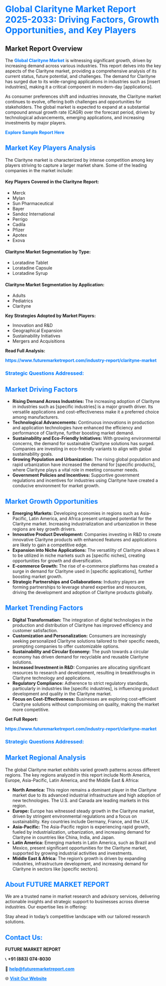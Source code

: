 <h1 style="color: #007BFF;">Global Clarityne Market Report 2025-2033: Driving Factors, Growth Opportunities, and Key Players</h1>

<section id="overview">
<h2>Market Report Overview</h2>
<p>The <a href="https://www.futuremarketreport.com/industry-report/clarityne-market" style="color: #007BFF; text-decoration: none;"><strong>Global Clarityne Market</strong></a> is witnessing significant growth, driven by increasing demand across various industries. This report delves into the key aspects of the Clarityne market, providing a comprehensive analysis of its current status, future potential, and challenges. The demand for Clarityne has surged due to its wide-ranging applications in industries such as [insert industries], making it a critical component in modern-day [applications].</p>
<p>As consumer preferences shift and industries innovate, the Clarityne market continues to evolve, offering both challenges and opportunities for stakeholders. The global market is expected to expand at a substantial compound annual growth rate (CAGR) over the forecast period, driven by technological advancements, emerging applications, and increasing investments by major players.</p>
</section>

<section id="overview">
<p><a href="https://www.futuremarketreport.com/request-sample/reportId=107745" style="color: #007BFF; text-decoration: none;"><strong>Explore Sample Report Here</strong></a></p>
</section>

<section id="key-players">
<h2 style="color: #007BFF;">Market Key Players Analysis</h2>
<p>The Clarityne market is characterized by intense competition among key players striving to capture a larger market share. Some of the leading companies in the market include:</p>
<h4>Key Players Covered in the Clarityne Report:</h4>
<ul><li>Merck</li><li>Mylan</li><li>Sun Pharmaceutical</li><li>Bayer</li><li>Sandoz International</li><li>Perrigo</li><li>Cadila</li><li>Pfizer</li><li>Apotex</li><li>Exova</li></ul>
<h4>Clarityne Market Segmentation by Type:</h4>
<ul><li>Loratadine Tablet</li><li>Loratadine Capsule</li><li>Loratadine Syrup</li></ul>

<h4>Clarityne Market Segmentation by Application:</h4>
<ul><li>Adults</li><li>Pediatrics</li><li>Clarityne</li></ul>
<p><strong>Key Strategies Adopted by Market Players:</strong></p>
<ul>
<li>Innovation and R&D</li>
<li>Geographical Expansion</li>
<li>Sustainability Initiatives</li>
<li>Mergers and Acquisitions</li>
</ul>
</section>

<section>
<p><strong>Read Full Analysis: </strong></p><a href="https://www.futuremarketreport.com/industry-report/clarityne-market" style="color: #007BFF; text-decoration: none;"><strong>https://www.futuremarketreport.com/industry-report/clarityne-market</strong></a>
<h3 style="color: #007BFF;">Strategic Questions Addressed:</h3>
</section>

<section id="driving-factors">
<h2 style="color: #007BFF;">Market Driving Factors</h2>
<ul>
<li><strong>Rising Demand Across Industries:</strong> The increasing adoption of Clarityne in industries such as [specific industries] is a major growth driver. Its versatile applications and cost-effectiveness make it a preferred choice among manufacturers.</li>
<li><strong>Technological Advancements:</strong> Continuous innovations in production and application technologies have enhanced the efficiency and performance of Clarityne, further boosting market demand.</li>
<li><strong>Sustainability and Eco-Friendly Initiatives:</strong> With growing environmental concerns, the demand for sustainable Clarityne solutions has surged. Companies are investing in eco-friendly variants to align with global sustainability goals.</li>
<li><strong>Growing Population and Urbanization:</strong> The rising global population and rapid urbanization have increased the demand for [specific products], where Clarityne plays a vital role in meeting consumer needs.</li>
<li><strong>Government Policies and Incentives:</strong> Supportive government regulations and incentives for industries using Clarityne have created a conducive environment for market growth.</li>
</ul>
</section>

<section id="growth-opportunities">
<h2 style="color: #007BFF;">Market Growth Opportunities</h2>
<ul>
<li><strong>Emerging Markets:</strong> Developing economies in regions such as Asia-Pacific, Latin America, and Africa present untapped potential for the Clarityne market. Increasing industrialization and urbanization in these regions are key growth drivers.</li>
<li><strong>Innovative Product Development:</strong> Companies investing in R&D to create innovative Clarityne products with enhanced features and applications are likely to gain a competitive edge.</li>
<li><strong>Expansion into Niche Applications:</strong> The versatility of Clarityne allows it to be utilized in niche markets such as [specific niches], creating opportunities for growth and diversification.</li>
<li><strong>E-commerce Growth:</strong> The rise of e-commerce platforms has created a surge in demand for Clarityne used in [specific applications], further boosting market growth.</li>
<li><strong>Strategic Partnerships and Collaborations:</strong> Industry players are forming partnerships to leverage shared expertise and resources, driving the development and adoption of Clarityne products globally.</li>
</ul>
</section>

<section id="trending-factors">
<h2 style="color: #007BFF;">Market Trending Factors</h2>
<ul>
<li><strong>Digital Transformation:</strong> The integration of digital technologies in the production and distribution of Clarityne has improved efficiency and customer satisfaction.</li>
<li><strong>Customization and Personalization:</strong> Consumers are increasingly seeking personalized Clarityne solutions tailored to their specific needs, prompting companies to offer customizable options.</li>
<li><strong>Sustainability and Circular Economy:</strong> The push towards a circular economy has driven demand for recyclable and reusable Clarityne solutions.</li>
<li><strong>Increased Investment in R&D:</strong> Companies are allocating significant resources to research and development, resulting in breakthroughs in Clarityne technology and applications.</li>
<li><strong>Regulatory Compliance:</strong> Adherence to strict regulatory standards, particularly in industries like [specific industries], is influencing product development and quality in the Clarityne market.</li>
<li><strong>Focus on Cost-Effectiveness:</strong> Businesses are exploring cost-efficient Clarityne solutions without compromising on quality, making the market more competitive.</li>
</ul>
</section>

<section>
<p><strong>Get Full Report: </strong></p><a href="https://www.futuremarketreport.com/industry-report/clarityne-market" style="color: #007BFF; text-decoration: none;"><strong>https://www.futuremarketreport.com/industry-report/clarityne-market</strong></a>
<h3 style="color: #007BFF;">Strategic Questions Addressed:</h3>
</section>


<section id="regional-analysis">
<h2 style="color: #007BFF;">Market Regional Analysis</h2>
<p>The global Clarityne market exhibits varied growth patterns across different regions. The key regions analyzed in this report include North America, Europe, Asia-Pacific, Latin America, and the Middle East & Africa:</p>
<ul>
<li><strong>North America:</strong> This region remains a dominant player in the Clarityne market due to its advanced industrial infrastructure and high adoption of new technologies. The U.S. and Canada are leading markets in this region.</li>
<li><strong>Europe:</strong> Europe has witnessed steady growth in the Clarityne market, driven by stringent environmental regulations and a focus on sustainability. Key countries include Germany, France, and the U.K.</li>
<li><strong>Asia-Pacific:</strong> The Asia-Pacific region is experiencing rapid growth, fueled by industrialization, urbanization, and increasing demand for Clarityne in countries like China, India, and Japan.</li>
<li><strong>Latin America:</strong> Emerging markets in Latin America, such as Brazil and Mexico, present significant opportunities for the Clarityne market, supported by growing industrial activities and investments.</li>
<li><strong>Middle East & Africa:</strong> The region’s growth is driven by expanding industries, infrastructure development, and increasing demand for Clarityne in sectors like [specific sectors].</li>
</ul>
</section>

<footer>
<h2 style="color: #007BFF;">About FUTURE MARKET REPORT</h2>
<p>We are a trusted name in market research and advisory services, delivering actionable insights and strategic support to businesses across diverse industries. Our expertise lies in offering:</p>

<p>Stay ahead in today’s competitive landscape with our tailored research solutions.</p>

<h2 style="color: #007BFF;">Contact Us:</h2>
<p><strong>FUTURE MARKET REPORT</strong></p>
<p>📞 <strong>+91 (883) 074-8030</strong></p>
<p>📧 <strong><a href="mailto:help@futuremarketreport.com" style="color: #007BFF;">help@futuremarketreport.com</a></strong></p>
<p>🌐 <strong><a href="https://www.futuremarketreport.com/" style="color: #007BFF;">Visit Our Website</a></strong></p>
</footer>